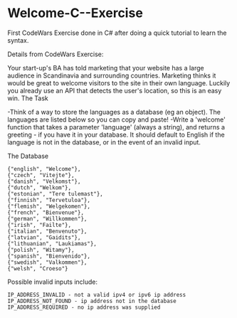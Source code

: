 # Welcome-C--Exercise
First CodeWars Exercise done in C# after doing a quick tutorial to learn the syntax. 


Details from CodeWars Exercise:

Your start-up's BA has told marketing that your website has a large audience in Scandinavia and surrounding countries. Marketing thinks it would be great to welcome visitors to the site in their own language. Luckily you already use an API that detects the user's location, so this is an easy win.
The Task

  -Think of a way to store the languages as a database (eg an object). The languages are listed below so you can copy and paste!
  -Write a 'welcome' function that takes a parameter 'language' (always a string), and returns a greeting - if you have it in your database. It should default to English if the language is not in the database, or in the event of an invalid input.

The Database

    {"english", "Welcome"},
    {"czech", "Vitejte"},
    {"danish", "Velkomst"},
    {"dutch", "Welkom"},
    {"estonian", "Tere tulemast"},
    {"finnish", "Tervetuloa"},
    {"flemish", "Welgekomen"},
    {"french", "Bienvenue"},
    {"german", "Willkommen"},
    {"irish", "Failte"},
    {"italian", "Benvenuto"},
    {"latvian", "Gaidits"},
    {"lithuanian", "Laukiamas"},
    {"polish", "Witamy"},
    {"spanish", "Bienvenido"},
    {"swedish", "Valkommen"},
    {"welsh", "Croeso"}

Possible invalid inputs include:

    IP_ADDRESS_INVALID - not a valid ipv4 or ipv6 ip address
    IP_ADDRESS_NOT_FOUND - ip address not in the database
    IP_ADDRESS_REQUIRED - no ip address was supplied

